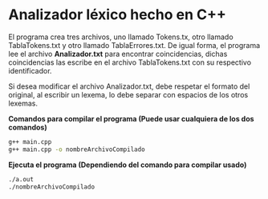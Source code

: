 # Analizador léxico hecho en C++
El programa crea tres archivos, uno llamado Tokens.tx, otro llamado TablaTokens.txt y otro llamado TablaErrores.txt. De igual forma, el programa lee el archivo **Analizador.txt** para encontrar coincidencias, dichas coincidencias las escribe en el archivo TablaTokens.txt con su respectivo identificador.

Si desea modificar el archivo Analizador.txt, debe respetar el formato del original, al escribir un lexema, lo debe separar con espacios de los otros lexemas.

**Comandos para compilar el programa (Puede usar cualquiera de los dos comandos)**
```bash
g++ main.cpp
g++ main.cpp -o nombreArchivoCompilado
```
**Ejecuta el programa (Dependiendo del comando para compilar usado)**
```bash
./a.out
./nombreArchivoCompilado
```